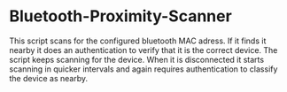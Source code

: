 # Bluetooth-Proximity-Scanner

This script scans for the configured bluetooth MAC adress. If it finds it nearby it does an authentication to verify that it is the correct device. 
The script keeps scanning for the device. When it is disconnected it starts scanning in quicker intervals and again requires authentication to classify the device as nearby. 